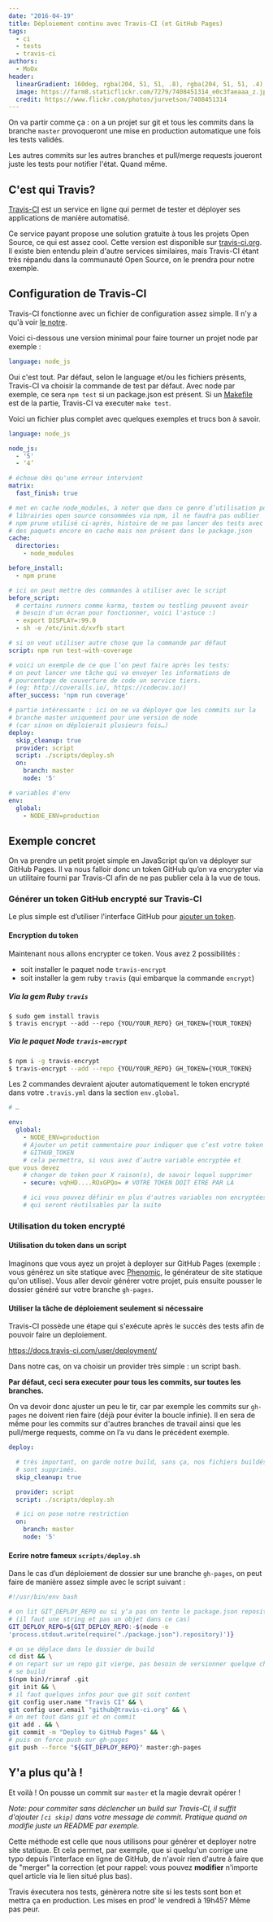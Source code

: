 ```yaml
---
date: "2016-04-19"
title: Déploiement continu avec Travis-CI (et GitHub Pages)
tags:
  - ci
  - tests
  - travis-ci
authors:
  - MoOx
header:
  linearGradient: 160deg, rgba(204, 51, 51, .8), rgba(204, 51, 51, .4)
  image: https://farm8.staticflickr.com/7279/7408451314_e0c3faeaaa_z.jpg
  credit: https://www.flickr.com/photos/jurvetson/7408451314
---
```


On va partir comme ça : on a un projet sur git et tous les commits dans la
branche `master` provoqueront une mise en production automatique une fois les
tests validés.

Les autres commits sur les autres branches et pull/merge requests joueront juste
les tests pour notifier l'état. Quand même.

## C'est qui Travis?

[Travis-CI](https://travis-ci.com/) est un service en ligne qui permet de tester
et déployer ses applications de manière automatisé.

Ce service payant propose une solution gratuite à tous les projets Open Source,
ce qui est assez cool. Cette version est disponible sur 
[travis-ci.org](https://travis-ci.org/).
Il existe bien entendu plein d'autre services similaires, mais Travis-CI étant très
répandu dans la communauté Open Source, on le prendra pour notre exemple.

## Configuration de Travis-CI

Travis-CI fonctionne avec un fichier de configuration assez simple. Il n'y a
qu'à voir [le
notre](https://github.com/putaindecode/putaindecode.io/blob/master/.travis.yml).

Voici ci-dessous une version minimal pour faire tourner un projet node par
exemple :

```yml
language: node_js
```

Oui c'est tout. Par défaut, selon le language et/ou les fichiers présents, 
Travis-CI va choisir la commande de test par défaut.
Avec node par exemple, ce sera `npm test` si un package.json est présent.
Si un [Makefile](/fr/articles/make/) est de la partie, Travis-CI va executer `make
test`.

Voici un fichier plus complet avec quelques exemples et trucs bon à savoir.

```yml
language: node_js

node_js:
  - '5'
  - ‘4’

# échoue dès qu'une erreur intervient 
matrix:
  fast_finish: true

# met en cache node_modules, à noter que dans ce genre d’utilisation pour des
# librairies open source consommées via npm, il ne faudra pas oublier
# npm prune utilisé ci-après, histoire de ne pas lancer des tests avec
# des paquets encore en cache mais non présent dans le package.json
cache:
  directories:
    - node_modules

before_install:
  - npm prune

# ici on peut mettre des commandes à utiliser avec le script
before_script:
  # certains runners comme karma, testem ou testling peuvent avoir
  # besoin d'un écran pour fonctionner, voici l'astuce :)
  - export DISPLAY=:99.0
  - sh -e /etc/init.d/xvfb start

# si on veut utiliser autre chose que la commande par défaut
script: npm run test-with-coverage

# voici un exemple de ce que l’on peut faire après les tests:
# on peut lancer une tâche qui va envoyer les informations de
# pourcentage de couverture de code un service tiers.
# (eg: http://coveralls.io/, https://codecov.io/)
after_success: 'npm run coverage'

# partie intéressante : ici on ne va déployer que les commits sur la
# branche master uniquement pour une version de node
# (car sinon on déploierait plusieurs fois…)
deploy:
  skip_cleanup: true
  provider: script
  script: ./scripts/deploy.sh
  on:
    branch: master
    node: '5'

# variables d'env
env:
  global:
    - NODE_ENV=production
```

## Exemple concret

On va prendre un petit projet simple en JavaScript qu’on va déployer sur GitHub
Pages.
Il va nous falloir donc un token GitHub qu’on va encrypter via un utilitaire
fourni par Travis-CI afin de ne pas publier cela à la vue de tous.

### Générer un token GitHub encrypté sur Travis-CI

Le plus simple est d’utiliser l'interface GitHub pour [ajouter un
token](https://github.com/settings/tokens/new).

#### Encryption du token

Maintenant nous allons encrypter ce token. Vous avez 2 possibilités :

- soit installer le paquet node `travis-encrypt`
- soit installer la gem ruby `travis` (qui embarque la commande `encrypt`)

##### Via la gem Ruby `travis`

```console
$ sudo gem install travis
$ travis encrypt --add --repo {YOU/YOUR_REPO} GH_TOKEN={YOUR_TOKEN}
```

##### Via le paquet Node `travis-encrypt`

```bash
$ npm i -g travis-encrypt
$ travis-encrypt --add --repo {YOU/YOUR_REPO} GH_TOKEN={YOUR_TOKEN}
```

Les 2 commandes devraient ajouter automatiquement le token encrypté dans votre
`.travis.yml` dans la section `env.global`.

```yml
# …

env:
  global:
    - NODE_ENV=production
    # Ajouter un petit commentaire pour indiquer que c’est votre token github
    # GITHUB_TOKEN
    # cela permettra, si vous avez d’autre variable encryptée et
que vous devez
    # changer de token pour X raison(s), de savoir lequel supprimer
    - secure: vqhHD....ROxGPQo= # VOTRE TOKEN DOIT ETRE PAR LA

    # ici vous pouvez définir en plus d'autres variables non encryptées
    # qui seront réutilsables par la suite
```

### Utilisation du token encrypté

#### Utilisation du token dans un script

Imaginons que vous ayez un projet à deployer sur GitHub Pages (exemple : vous
générez un site statique avec [Phenomic](https://phenomic.io/), le générateur
de site statique qu'on utilise).
Vous aller devoir générer votre projet, puis ensuite pousser le dossier généré
sur votre branche `gh-pages`.

#### Utiliser la tâche de déploiement seulement si nécessaire

Travis-CI possède une étape qui s'exécute après le succès des tests afin de pouvoir
faire un deploiement.

https://docs.travis-ci.com/user/deployment/

Dans notre cas, on va choisir un provider très simple : un script bash.

**Par défaut, ceci sera executer pour tous les commits, sur toutes les
branches.**

On va devoir donc ajuster un peu le tir, car par exemple les commits sur
`gh-pages` ne doivent rien faire (déjà pour éviter la boucle infinie).
Il en sera de même pour les commits sur d'autres branches de travail ainsi que
les pull/merge requests, comme on l’a vu dans le précédent exemple.

```yml
deploy:

  # très important, on garde notre build, sans ça, nos fichiers buildés
  # sont supprimés.
  skip_cleanup: true

  provider: script
  script: ./scripts/deploy.sh

  # ici on pose notre restriction
  on:
    branch: master
    node: '5'
```

#### Ecrire notre fameux `scripts/deploy.sh`

Dans le cas d’un déploiement de dossier sur une branche `gh-pages`, on peut
faire de manière assez simple avec le script suivant :

```sh
#!/usr/bin/env bash

# on lit GIT_DEPLOY_REPO ou si y‘a pas on tente le package.json repository field
# (il faut une string et pas un objet dans ce cas)
GIT_DEPLOY_REPO=${GIT_DEPLOY_REPO:-$(node -e
'process.stdout.write(require("./package.json").repository)')}

# on se déplace dans le dossier de build
cd dist && \
# on repart sur un repo git vierge, pas besoin de versionner quelque chose qui
# se build
$(npm bin)/rimraf .git
git init && \
# il faut quelques infos pour que git soit content
git config user.name "Travis CI" && \
git config user.email "github@travis-ci.org" && \
# on met tout dans git et on commit
git add . && \
git commit -m "Deploy to GitHub Pages" && \
# puis on force push sur gh-pages
git push --force "${GIT_DEPLOY_REPO}" master:gh-pages
```

## Y'a plus qu'à !

Et voilà ! On pousse un commit sur `master` et la magie devrait opérer !

_Note: pour commiter sans déclencher un build sur Travis-CI, il suffit d'ajouter `[ci skip]` dans
votre message de commit. Pratique quand on modifie juste un README par exemple._

Cette méthode est celle que nous utilisons pour générer et deployer notre site
statique. Et cela permet, par exemple, que si quelqu'un corrige une typo depuis
l'interface en ligne de GitHub, de n'avoir rien d'autre à faire que de "merger" la correction 
(et pour rappel: vous pouvez **modifier** n'importe quel article via le lien situé plus bas).

Travis éxecutera nos tests, génèrera notre site si les tests sont bon et mettra
ça en production. Les mises en prod‘ le vendredi à 19h45? Même pas peur.

